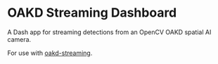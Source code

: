# OAKD Streaming Dashboard

A Dash app for streaming detections from an OpenCV OAKD spatial AI camera. 

For use with [oakd-streaming](https://github.com/dbandrews/oakd-streaming).